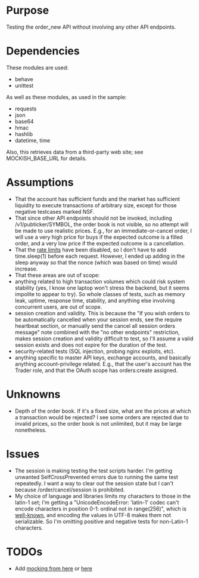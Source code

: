 # Purpose
Testing the order_new API without involving any other API endpoints.

# Dependencies

These modules are used:
* behave
* unittest

As well as these modules, as used in the sample:
* requests
* json
* base64
* hmac
* hashlib
* datetime, time

Also, this retrieves data from a third-party web site; see MOCKISH_BASE_URL for details.

# Assumptions

* That the account has sufficient funds and the market has sufficient liquidity to execute transactions of arbitrary size, except for those negative testcases marked NSF.
* That since other API endpoints should not be invoked, including /v1/pubticker/SYMBOL, the order book is not visible, so no attempt will be made to use realistic prices. E.g., for an immediate-or-cancel order, I will use a very high price for buys if the expected outcome is a filled order, and a very low price if the expected outcome is a cancellation.
* That the [rate limits](https://docs.gemini.com/rest-api/#rate-limits) have been disabled, so I don't have to add time.sleep(1) before each request. However, I ended up adding in the sleep anyway so that the nonce (which was based on time) would increase.
* That these areas are out of scope:
 * anything related to high transaction volumes which could risk system stability (yes, I know one laptop won't stress the backend, but it seems impolite to appear to try). So whole classes of tests, such as memory leak, uptime, response time, stability, and anything else involving concurrent users, are out of scope.
  * session creation and validity. This is because the "If you wish orders to be automatically cancelled when your session ends, see the require heartbeat section, or manually send the cancel all session orders message" note combined with the "no other endpoints" restriction, makes session creation and validity difficult to test, so I'll assume a valid session exists and does not expire for the duration of the test.
 * security-related tests (SQL injection, probing nginx exploits, etc). 
 * anything specific to master API keys, exchange accounts, and basically anything account-privilege related. E.g., that the user's account has the Trader role, and that the OAuth scope has orders:create assigned.

# Unknowns

* Depth of the order book. If it's a fixed size, what are the prices at which a transaction would be rejected? I see some orders are rejected due to invalid prices, so the order book is not unlimited, but it may be large nonetheless.

# Issues

* The session is making testing the test scripts harder. I'm getting unwanted SelfCrossPrevented errors due to running the same test repeatedly. I want a way to clear out the session state but I can't because /order/cancel/session is prohibited.
* My choice of language and libraries limits my characters to those in the latin-1 set; I'm getting a "UnicodeEncodeError: 'latin-1' codec can't encode characters in position 0-1: ordinal not in range(256)", which is [well-known](https://stackoverflow.com/questions/34618149/post-unicode-string-to-web-service-using-python-requests-library), and encoding the values in UTF-8 makes them not serializable. So I'm omitting positive and negative tests for non-Latin-1 characters.

# TODOs

* Add [mocking from here](https://realpython.com/testing-third-party-apis-with-mocks/) or [here](https://mydeveloperplanet.com/2020/03/11/how-to-mock-a-rest-api-in-python/) 

